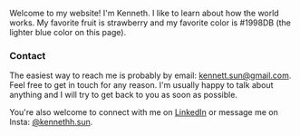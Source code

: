 Welcome to my website! I'm Kenneth. I like to learn about how the world works. My favorite fruit is strawberry and my favorite color is #1998DB (the lighter blue color on this page).

### Contact
The easiest way to reach me is probably by email: <a href="mailto:kennett.sun@gmail.com">kennett.sun@gmail.com</a>. Feel free to get in touch for any reason. I'm usually happy to talk about anything and I will try to get back to you as soon as possible.

You're also welcome to connect with me on [LinkedIn](https://www.linkedin.com/in/kenneth-ht-sun/) or message me on Insta: [@kennethh.sun](https://www.instagram.com/kennethh.sun/).


